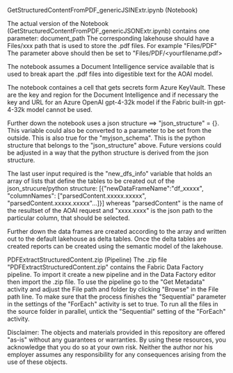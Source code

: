 GetStructuredContentFromPDF_genericJSINExtr.ipynb (Notebook)

The actual version of the Notebook (GetStructuredContentFromPDF_genericJSONExtr.ipynb) contains one parameter: document_path
The corresponding lakehouse should have a Files/xxx path that is used to store the .pdf files. For example "Files/PDF"
The parameter above should then be set to "Files/PDF/<yourfilename.pdf>

The notebook assumes a Document Intelligence service available that is used to break apart the .pdf files into digestible text for the AOAI model.

The notebook containes a cell that gets secrets form Azure KeyVault. These are the key and region for the Document Intelligence and if necessary
the key and URL for an Azure OpenAI gpt-4-32k model if the Fabric built-in gpt-4-32k model cannot be used. 

Further down the notebook uses a json structure ==> "json_structure" = {}. This variable could also be converted to a parameter to be set from the outside. 
This is also true for the "myjson_schema". This is the python structure that belongs to the "json_structure" above. Future versions could be adjusted in a way
that the python structure is derived from the json structure.

The last user input required is the "new_dfs_info" variable that holds an array of lists that define the tables to be created out of the json_strucure/python structure:
[{"newDataFrameName":"df_xxxxx", "columnNames": ["parsedContent.xxxxx.xxxxx", "parsedContent.xxxxx.xxxxx"...]}] whereas "parsedContent" is the name of the resultset of the 
AOAI request and "xxxx.xxxx" is the json path to the particular column, that should be selected.

Further down the data frames are created according to the array and written out to the default lakehouse as delta tables. 
Once the delta tables are created reports can be created using the semantic model of the lakehouse. 

PDFExtractStructuredContent.zip (Pipeline)
The .zip file "PDFExtractStructuredContent.zip" contains the Fabric Data Factory pipeline. To import it create a new pipeline and in the Data Factory editor then import the .zip file. 
To use the pipeline go to the "Get Metadata" activity and adjust the File path and folder by clicking "Browse" in the File path line. 
To make sure that the process finishes the "Sequential" parameter in the settings of the "ForEach" activity is set to true. To run all the files in the source folder in parallel, untick 
the "Sequential" setting of the "ForEach" activity. 

Disclaimer: The objects and materials provided in this repository are offered "as-is" without any guarantees or warranties. By using these resources, you acknowledge that you do so at your own risk. Neither the author nor his employer assumes any responsibility for any consequences arising from the use of these objects.
